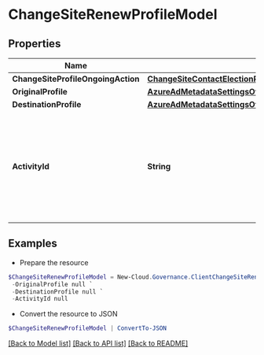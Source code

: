 # ChangeSiteRenewProfileModel
## Properties

Name | Type | Description | Notes
------------ | ------------- | ------------- | -------------
**ChangeSiteProfileOngoingAction** | [**ChangeSiteContactElectionProfileModelChangeSiteProfileOngoingAction**](ChangeSiteContactElectionProfileModelChangeSiteProfileOngoingAction.md) |  | [optional] 
**OriginalProfile** | [**AzureAdMetadataSettingsOffice365Tenant**](AzureAdMetadataSettingsOffice365Tenant.md) |  | [optional] 
**DestinationProfile** | [**AzureAdMetadataSettingsOffice365Tenant**](AzureAdMetadataSettingsOffice365Tenant.md) |  | [optional] 
**ActivityId** | **String** | An unique identifier for the activity which can be used to find configuration in the dynamic service if it is assign by IT | [optional] 

## Examples

- Prepare the resource
```powershell
$ChangeSiteRenewProfileModel = New-Cloud.Governance.ClientChangeSiteRenewProfileModel  -ChangeSiteProfileOngoingAction null `
 -OriginalProfile null `
 -DestinationProfile null `
 -ActivityId null
```

- Convert the resource to JSON
```powershell
$ChangeSiteRenewProfileModel | ConvertTo-JSON
```

[[Back to Model list]](../README.md#documentation-for-models) [[Back to API list]](../README.md#documentation-for-api-endpoints) [[Back to README]](../README.md)

